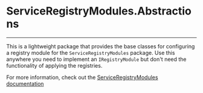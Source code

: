 # ServiceRegistryModules.Abstractions
---
This is a lightweight package that provides the base classes for configuring a registry module for the
`ServiceRegistryModules` package. Use this anywhere you need to implement an `IRegistryModule` but don't
need the functionality of applying the registries.

For more information, check out the [ServiceRegistryModules documentation](https://github.com/starx207/ServiceRegistryModules/blob/master/src/ServiceRegistryModules.Core/README.md#serviceregistrymodules)